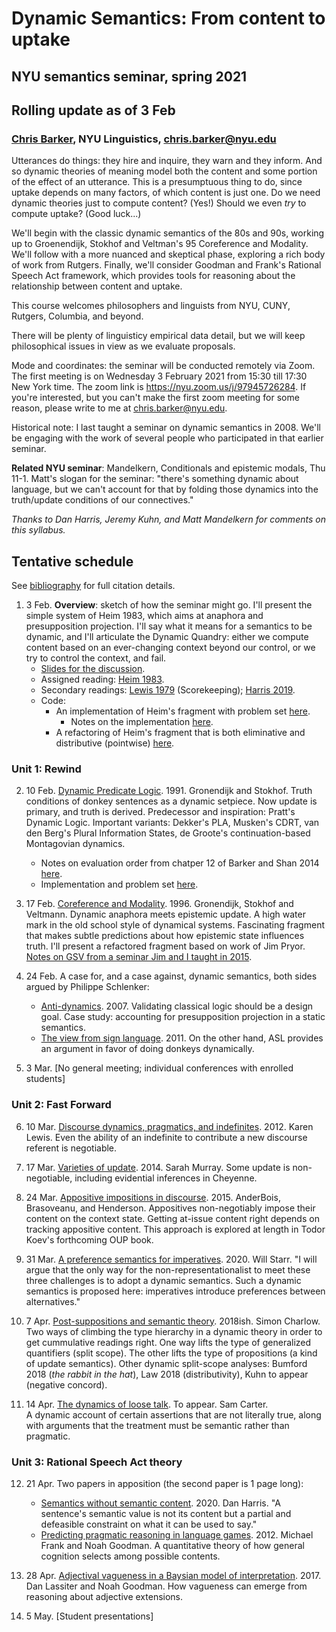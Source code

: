 # Dynamic Semantics: From content to uptake

## NYU semantics seminar, spring 2021

## Rolling update as of 3 Feb

### [Chris Barker](https://cb125.github.io), NYU Linguistics, chris.barker@nyu.edu

Utterances do things: they hire and inquire, they warn and they
inform.  And so dynamic theories of meaning model both the content and
some portion of the effect of an utterance.  This is a presumptuous
thing to do, since uptake depends on many factors, of which content is
just one.  Do we need dynamic theories just to compute content? (Yes!)
Should we even *try* to compute uptake? (Good luck...)

We'll begin with the classic dynamic semantics of the 80s and 90s,
working up to Groenendijk, Stokhof and Veltman's 95 Coreference and
Modality.  We'll follow with a more nuanced and skeptical phase, exploring a
rich body of work from Rutgers.  Finally, we'll consider Goodman and
Frank's Rational Speech Act framework, which provides tools for
reasoning about the relationship between content and uptake.

This course welcomes philosophers and linguists from NYU, CUNY,
Rutgers, Columbia, and beyond.

There will be plenty of linguisticy empirical data detail, but we will
keep philosophical issues in view as we evaluate proposals.

Mode and coordinates: the seminar will be conducted remotely via Zoom.
The first meeting is on Wednesday 3 February 2021 from 15:30 till
17:30 New York time.  The zoom link is https://nyu.zoom.us/j/97945726284.
If you're interested, but you can't make the
first zoom meeting for some reason, please write to me at
chris.barker@nyu.edu.

Historical note: I last taught a seminar on dynamic semantics in 2008.
We'll be engaging with the work of several people who participated in
that earlier seminar.

**Related NYU seminar**: Mandelkern, Conditionals and epistemic modals, Thu 11-1.
Matt's slogan for the seminar: "there's something dynamic about language, 
but we can't account for that by folding those dynamics into the truth/update 
conditions of our connectives."

*Thanks to Dan Harris, Jeremy Kuhn, and Matt Mandelkern for comments on this syllabus.*

## Tentative schedule

See [bibliography](https://github.com/cb125/Dynamics/blob/main/bibliography.md) for full citation details.

1. 3 Feb. **Overview**: sketch of how the seminar might go.  I'll present
   the simple system of Heim 1983, which aims at anaphora and
   presupposition projection.  I'll say what it means for a semantics to be dynamic,
   and I'll articulate the Dynamic Quandry: either we compute content based on 
   an ever-changing context beyond our control, or we try to control the context, and fail.
    * [Slides for the discussion](https://github.com/cb125/Dynamics/blob/main/Materials/01-heim-slides.pdf).
    * Assigned reading: [Heim 1983](https://github.com/cb125/Dynamics/blob/main/Papers/heim-1983-projection-problem.pdf).  
    * Secondary readings: [Lewis 1979](https://github.com/cb125/Dynamics/blob/main/Papers/lewis-scorekeeping.pdf) (Scorekeeping); [Harris 2019](https://github.com/cb125/Dynamics/blob/main/Papers/harris-2019_WeTalkToPeopleNotContexts.pdf).  
    * Code: 
      * An implementation of Heim's fragment with problem set [here](https://github.com/cb125/Dynamics/blob/main/Materials/01-heim.hs).  
        - Notes on the implementation [here](https://github.com/cb125/Dynamics/blob/main/Materials/01-heim-fragment.pdf).
      * A refactoring of Heim's fragment that is both eliminative and distributive (pointwise) [here](https://github.com/cb125/Dynamics/blob/main/Materials/01-heim-fragment-pointwise.hs).

### Unit 1: Rewind

2. 10 Feb. [Dynamic Predicate Logic](https://github.com/cb125/Dynamics/blob/main/Papers/groenendijk-stokhof-dpl.pdf).  1991.  Gronendijk and Stokhof.
   Truth conditions of donkey sentences as a dynamic setpiece.  Now update is primary, and truth is derived.  Predecessor and inspiration: Pratt's Dynamic Logic.  Important variants: Dekker's PLA, Musken's CDRT, van den Berg's Plural Information States, de Groote's continuation-based Montagovian dynamics.
      * Notes on evaluation order from chatper 12 of Barker and Shan 2014 [here](https://github.com/cb125/Dynamics/blob/main/Materials/02-notes-eval-order.pdf).
      * Implementation and problem set [here](https://github.com/cb125/Dynamics/blob/main/Materials/02-dpl.hs).

3. 17 Feb. [Coreference and Modality](https://github.com/cb125/Dynamics/blob/main/Papers/gsv-coreference-and-modality.pdf).  1996. Gronendijk, Stokhof and
   Veltmann.  Dynamic anaphora meets epistemic update.  A high water
   mark in the old school style of dynamical systems.  Fascinating
   fragment that makes subtle predictions about how epistemic state
   influences truth.  I'll present a refactored fragment based on work
   of Jim Pryor.  [Notes on GSV from a seminar Jim and I taught in 2015](http://lambda.jimpryor.net/topics/week10_gsv/).

4. 24 Feb. A case for, and a case against, dynamic semantics, both sides argued by Philippe Schlenker:
   * [Anti-dynamics](https://github.com/cb125/Dynamics/blob/main/Papers/schlenker2007_Anti-dynamicsPresuppositionPro.pdf). 2007. Validating
     classical logic should be a design goal.  Case study: 
     accounting for presupposition projection in a
     static semantics.  
   * [The view from sign language](https://github.com/cb125/Dynamics/blob/main/Papers/schlenker-2011_DonkeyAnaphoraTheViewFromSignL.pdf). 2011.
     On the other hand, ASL provides an argument in favor of doing donkeys dynamically.

5. 3 Mar. [No general meeting; individual conferences with enrolled students]

### Unit 2: Fast Forward

6. 10 Mar. [Discourse dynamics, pragmatics, and
   indefinites](https://github.com/cb125/Dynamics/blob/main/Papers/lewis2012_DiscourseDynamicsPragmaticsAnd.pdf). 2012. Karen Lewis.  Even the ability of an indefinite to contribute a new discourse referent is negotiable.

7. 17 Mar. [Varieties of update](https://github.com/cb125/Dynamics/blob/main/Papers/murray-2014-varieties-of-update.pdf). 2014.  Sarah Murray. Some update is
   non-negotiable, including evidential inferences in Cheyenne.

8. 24 Mar. [Appositive impositions in discourse](https://github.com/cb125/Dynamics/blob/main/Papers/anderbois-brasoveanu-henderson-2015-appositive-dynamics.pdf). 2015. AnderBois,
   Brasoveanu, and Henderson. Appositives non-negotiably impose their
   content on the context state.  Getting at-issue content right
   depends on tracking appositive content.  This approach is explored 
   at length in Todor Koev's forthcoming OUP book.

9. 31 Mar. [A preference semantics for imperatives](https://github.com/cb125/Dynamics/blob/main/Papers/starr-2020-dynamic-imperatives.pdf). 2020. Will Starr.
   "I will argue that the only way for the non-representationalist to 
   meet these three challenges is to adopt a dynamic semantics. 
   Such a dynamic semantics is proposed here: imperatives 
   introduce preferences between alternatives."

10. 7 Apr. [Post-suppositions and semantic theory](https://github.com/cb125/Dynamics/blob/main/Papers/charlow-2016-Post-suppositions.pdf). 2018ish. Simon Charlow.
    Two ways of climbing the type hierarchy in a dynamic theory in order to
    get cummulative readings right.  One way lifts the type of generalized quantifiers 
    (split scope).  The other lifts the type of propositions (a kind of update semantics).
    Other dynamic split-scope analyses: Bumford 2018 (*the rabbit in the hat*), Law 2018 (distributivity),
    Kuhn to appear (negative concord).

11. 14 Apr.  [The dynamics of loose talk](https://github.com/cb125/Dynamics/blob/main/Papers/carter-loose-talk.pdf). To appear.  Sam Carter.  
    A dynamic account of certain assertions that are not literally true, 
    along with arguments that the treatment must be semantic rather than pragmatic.

### Unit 3: Rational Speech Act theory

12. 21 Apr. Two papers in apposition (the second paper is 1 page long):
    * [Semantics without semantic content](https://github.com/cb125/Dynamics/blob/main/Papers/harris-2020-SemanticsWithoutSemanticContent.pdf). 2020.  Dan Harris.  "A sentence's semantic value is not its content but a partial and defeasible constraint on what it can be used to say."  
    * [Predicting pragmatic reasoning in language games](https://github.com/cb125/Dynamics/blob/main/Papers/frank-goodman-2012.pdf). 2012. Michael Frank and Noah Goodman.  A quantitative theory of how general cognition selects among possible contents.

13. 28 Apr.  [Adjectival vagueness in a Baysian model of interpretation](https://github.com/cb125/Dynamics/blob/main/Papers/lassiter-goodman-2017_AdjectivalVaguenessInABayesian.pdf). 2017. Dan Lassiter and Noah Goodman. How vagueness can emerge from reasoning about adjective extensions.

14. 5 May. [Student presentations]

